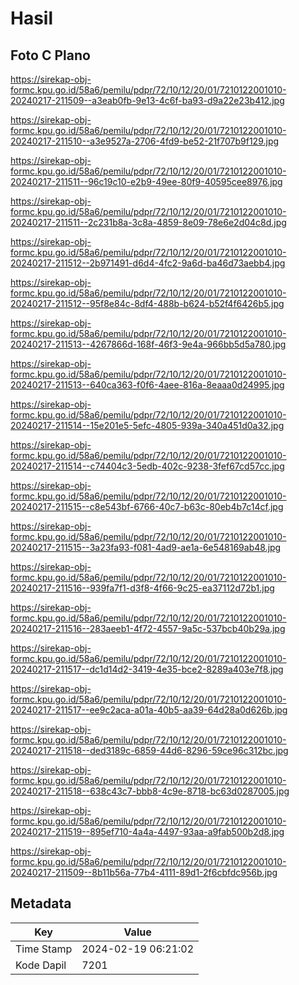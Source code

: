 # Hasil

## Foto C Plano

https://sirekap-obj-formc.kpu.go.id/58a6/pemilu/pdpr/72/10/12/20/01/7210122001010-20240217-211509--a3eab0fb-9e13-4c6f-ba93-d9a22e23b412.jpg

https://sirekap-obj-formc.kpu.go.id/58a6/pemilu/pdpr/72/10/12/20/01/7210122001010-20240217-211510--a3e9527a-2706-4fd9-be52-21f707b9f129.jpg

https://sirekap-obj-formc.kpu.go.id/58a6/pemilu/pdpr/72/10/12/20/01/7210122001010-20240217-211511--96c19c10-e2b9-49ee-80f9-40595cee8976.jpg

https://sirekap-obj-formc.kpu.go.id/58a6/pemilu/pdpr/72/10/12/20/01/7210122001010-20240217-211511--2c231b8a-3c8a-4859-8e09-78e6e2d04c8d.jpg

https://sirekap-obj-formc.kpu.go.id/58a6/pemilu/pdpr/72/10/12/20/01/7210122001010-20240217-211512--2b971491-d6d4-4fc2-9a6d-ba46d73aebb4.jpg

https://sirekap-obj-formc.kpu.go.id/58a6/pemilu/pdpr/72/10/12/20/01/7210122001010-20240217-211512--95f8e84c-8df4-488b-b624-b52f4f6426b5.jpg

https://sirekap-obj-formc.kpu.go.id/58a6/pemilu/pdpr/72/10/12/20/01/7210122001010-20240217-211513--4267866d-168f-46f3-9e4a-966bb5d5a780.jpg

https://sirekap-obj-formc.kpu.go.id/58a6/pemilu/pdpr/72/10/12/20/01/7210122001010-20240217-211513--640ca363-f0f6-4aee-816a-8eaaa0d24995.jpg

https://sirekap-obj-formc.kpu.go.id/58a6/pemilu/pdpr/72/10/12/20/01/7210122001010-20240217-211514--15e201e5-5efc-4805-939a-340a451d0a32.jpg

https://sirekap-obj-formc.kpu.go.id/58a6/pemilu/pdpr/72/10/12/20/01/7210122001010-20240217-211514--c74404c3-5edb-402c-9238-3fef67cd57cc.jpg

https://sirekap-obj-formc.kpu.go.id/58a6/pemilu/pdpr/72/10/12/20/01/7210122001010-20240217-211515--c8e543bf-6766-40c7-b63c-80eb4b7c14cf.jpg

https://sirekap-obj-formc.kpu.go.id/58a6/pemilu/pdpr/72/10/12/20/01/7210122001010-20240217-211515--3a23fa93-f081-4ad9-ae1a-6e548169ab48.jpg

https://sirekap-obj-formc.kpu.go.id/58a6/pemilu/pdpr/72/10/12/20/01/7210122001010-20240217-211516--939fa7f1-d3f8-4f66-9c25-ea37112d72b1.jpg

https://sirekap-obj-formc.kpu.go.id/58a6/pemilu/pdpr/72/10/12/20/01/7210122001010-20240217-211516--283aeeb1-4f72-4557-9a5c-537bcb40b29a.jpg

https://sirekap-obj-formc.kpu.go.id/58a6/pemilu/pdpr/72/10/12/20/01/7210122001010-20240217-211517--dc1d14d2-3419-4e35-bce2-8289a403e7f8.jpg

https://sirekap-obj-formc.kpu.go.id/58a6/pemilu/pdpr/72/10/12/20/01/7210122001010-20240217-211517--ee9c2aca-a01a-40b5-aa39-64d28a0d626b.jpg

https://sirekap-obj-formc.kpu.go.id/58a6/pemilu/pdpr/72/10/12/20/01/7210122001010-20240217-211518--ded3189c-6859-44d6-8296-59ce96c312bc.jpg

https://sirekap-obj-formc.kpu.go.id/58a6/pemilu/pdpr/72/10/12/20/01/7210122001010-20240217-211518--638c43c7-bbb8-4c9e-8718-bc63d0287005.jpg

https://sirekap-obj-formc.kpu.go.id/58a6/pemilu/pdpr/72/10/12/20/01/7210122001010-20240217-211519--895ef710-4a4a-4497-93aa-a9fab500b2d8.jpg

https://sirekap-obj-formc.kpu.go.id/58a6/pemilu/pdpr/72/10/12/20/01/7210122001010-20240217-211509--8b11b56a-77b4-4111-89d1-2f6cbfdc956b.jpg


## Metadata

| Key        | Value               |
| ---------- | ------------------- |
| Time Stamp | 2024-02-19 06:21:02 |
| Kode Dapil | 7201                |




